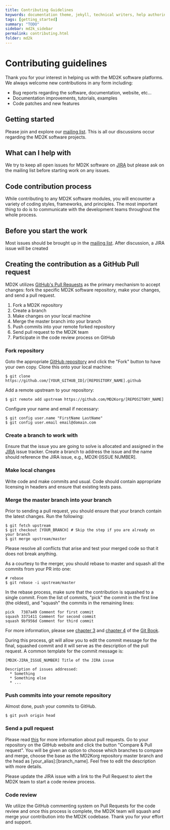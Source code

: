 ```yaml
---
title: Contributing Guidelines
keywords: documentation theme, jekyll, technical writers, help authoring tools, hat replacements
tags: [getting_started]
summary: "TODO"
sidebar: md2k_sidebar
permalink: contributing.html
folder: md2k
---
```



# Contributing guidelines
Thank you for your interest in helping us with the MD2K software platforms.  We always welcome new contributions in any form including:

- Bug reports regarding the software, documentation, website, etc...
- Documentation improvements, tutorials, examples
- Code patches and new features

## Getting started
Please join and explore our [mailing list](https://groups.google.com/forum/#!forum/md2k-dev).  This is all our discussions occur regarding the MD2K software projects.

## What can I help with
We try to keep all open issues for MD2K software on [JIRA](https://md2korg.atlassian.net/issues/?filter=-4) but please ask on the mailing list before starting work on any issues.

## Code contribution process
While contributing to any MD2K software modules, you will encounter a variety of coding styles, frameworks, and principles.  The most important thing to do is to communicate with the development teams throughout the whole process.

## Before you start the work
Most issues should be brought up in the [mailing list](https://groups.google.com/forum/#!forum/md2k-dev). After discussion, a JIRA issue will be created

## Creating the contribution as a GitHub Pull request
MD2K utilizes [GitHub's Pull Requests](https://help.github.com/articles/using-pull-requests/) as the primary mechanism to accept changes: fork the specific MD2K software repository, make your changes, and send a pull request.

1. Fork a MD2K repository
1. Create a branch
1. Make changes on your local machine
1. Merge the master branch into your branch
1. Push commits into your remote forked repository
1. Send pull request to the MD2K team
1. Participate in the code review process on GitHub


### Fork repository
Goto the appropriate [GitHub repository](https://github.com/MD2Korg/) and click the "Fork" button to have your own copy.  Clone this onto your local machine:
```
$ git clone https://github.com/[YOUR_GITHUB_ID]/[REPOSITORY_NAME].github
```

Add a remote upstream to your repository:
```
$ git remote add upstream https://github.com/MD2Korg/[REPOSITORY_NAME]
```

Configure your name and email if necessary:
```
$ git config user.name "FirstName LastName"
$ git config user.email email@domain.com
```

### Create a branch to work with
Ensure that the issue you are going to solve is allocated and assigned in the [JIRA](https://md2korg.atlassian.net/issues/?filter=-4) issue tracker.  Create a branch to address the issue and the name should reference the JIRA issue, e.g., MD2K-[ISSUE NUMBER].

### Make local changes
Write code and make commits and usual.  Code should contain appropriate licensing in headers and ensure that existing tests pass.

### Merge the master branch into your branch
Prior to sending a pull request, you should ensure that your branch contain the latest changes.  Run the following:
```
$ git fetch upstream
$ git checkout [YOUR_BRANCH] # Skip the step if you are already on your branch
$ git merge upstream/master
```

Please resolve all conflicts that arise and test your merged code so that it does not break anything.

As a courtesy to the merger, you should rebase to master and squash all the commits from your PR into one:
```
# rebase
$ git rebase -i upstream/master
```

In the rebase process, make sure that the contribution is squashed to a single commit. From the list of commits, "pick" the commit in the first line (the oldest), and "squash" the commits in the remaining lines:
```
pick   7387a49 Comment for first commit
squash 3371411 Comment for second commit
squash 9bf956d Comment for third commit
```

For more information, please see [chapter 3](http://www.git-scm.com/book/en/v2/Git-Branching-Rebasing) and [chapter 4](http://git-scm.com/book/en/v2/Git-Tools-Rewriting-History) of the [Git Book](http://www.git-scm.com/book/en/v2).

During this process, git will allow you to edit the commit message for the final, squashed commit and it will serve as the description of the pull request.  A common template for the commit message is:
```
[MD2K-JIRA_ISSUE_NUMBER] Title of the JIRA issue

Description of issues addressed:
  * Something
  * Something else
  * ...
```

### Push commits into your remote repository
Almost done, push your commits to GitHub.
```
$ git push origin head
```

### Send a pull request
Please read [this](https://help.github.com/articles/using-pull-requests/) for more information about pull requests.  Go to your repository on the GitHub website and click the button "Compare & Pull request".  You will be given an option to choose which branches to compare and merge, choose the base as the MD2Korg repository master branch and the head as [your_alias]:[branch_name].  Feel free to edit the description with more details.

Please update the JIRA issue with a link to the Pull Request to alert the MD2K team to start a code review process.

### Code review
We utilize the GitHub commenting system on Pull Requests for the code review and once this process is complete, the MD2K team will squash and merge your contribution into the MD2K codebase.  Thank you for your effort and support.

<!-- Required Footer for all pages -->
<!-- {% include links.html %} -->
